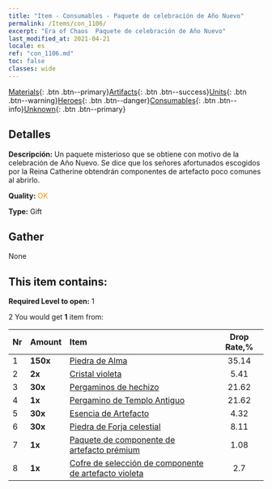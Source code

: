 ```yaml
---
title: "Item - Consumables - Paquete de celebración de Año Nuevo"
permalink: /Items/con_1106/
excerpt: "Era of Chaos  Paquete de celebración de Año Nuevo"
last_modified_at: 2021-04-21
locale: es
ref: "con_1106.md"
toc: false
classes: wide
---
```

 [Materials](/es/Items/){: .btn .btn--primary}[Artifacts](/es/Items/Artifacts/){: .btn .btn--success}[Units](/es/Items/Units/){: .btn .btn--warning}[Heroes](/es/Items/Heroes/){: .btn .btn--danger}[Consumables](/es/Items/Consumables/){: .btn .btn--info}[Unknown](/es/Items/Unknown/){: .btn .btn--primary}

## Detalles
 **Descripción:** Un paquete misterioso que se obtiene con motivo de la celebración de Año Nuevo. Se dice que los señores afortunados escogidos por la Reina Catherine obtendrán componentes de artefacto poco comunes al abrirlo.

 **Quality:** <span style="color: #FF8C00">OK</span>

 **Type:** Gift

## Gather

  None

## This item contains:

 **Required Level to open:** 1

 2 You would get **1** item  from:

  | Nr | Amount |     Item    | Drop Rate,% |
  |:---|:-------|:------------|:---------:|
  | 1 |  **150x** | [Piedra de Alma ](/es/Items/con_923/) | 35.14 | 
  | 2 |  **2x** | [Cristal violeta](/es/Items/con_720/) | 5.41 | 
  | 3 |  **30x** | [Pergaminos de hechizo](/es/Items/con_694/) | 21.62 | 
  | 4 |  **1x** | [Pergamino de Templo Antiguo](/es/Items/con_697/) | 21.62 | 
  | 5 |  **30x** | [Esencia de Artefacto](/es/Items/con_905/) | 4.32 | 
  | 6 |  **30x** | [Piedra de Forja celestial](/es/Items/art_188/) | 8.11 | 
  | 7 |  **1x** | [Paquete de componente de artefacto prémium](/es/Items/con_1507/) | 1.08 | 
  | 8 |  **1x** | [Cofre de selección de componente de artefacto violeta](/es/Items/con_1612/) | 2.7 | 
